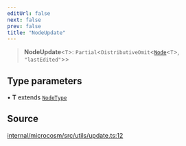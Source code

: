 ```yaml
---
editUrl: false
next: false
prev: false
title: "NodeUpdate"
---
```


> **NodeUpdate**\<`T`\>: `Partial`\<`DistributiveOmit`\<[`Node`](Node.md)\<`T`\>, `"lastEdited"`\>\>

## Type parameters

• **T** extends [`NodeType`](NodeType.md)

## Source

[internal/microcosm/src/utils/update.ts:12](https://github.com/nodenogg-in/alpha-p2p/blob/e7369be/internal/microcosm/src/utils/update.ts#L12)
